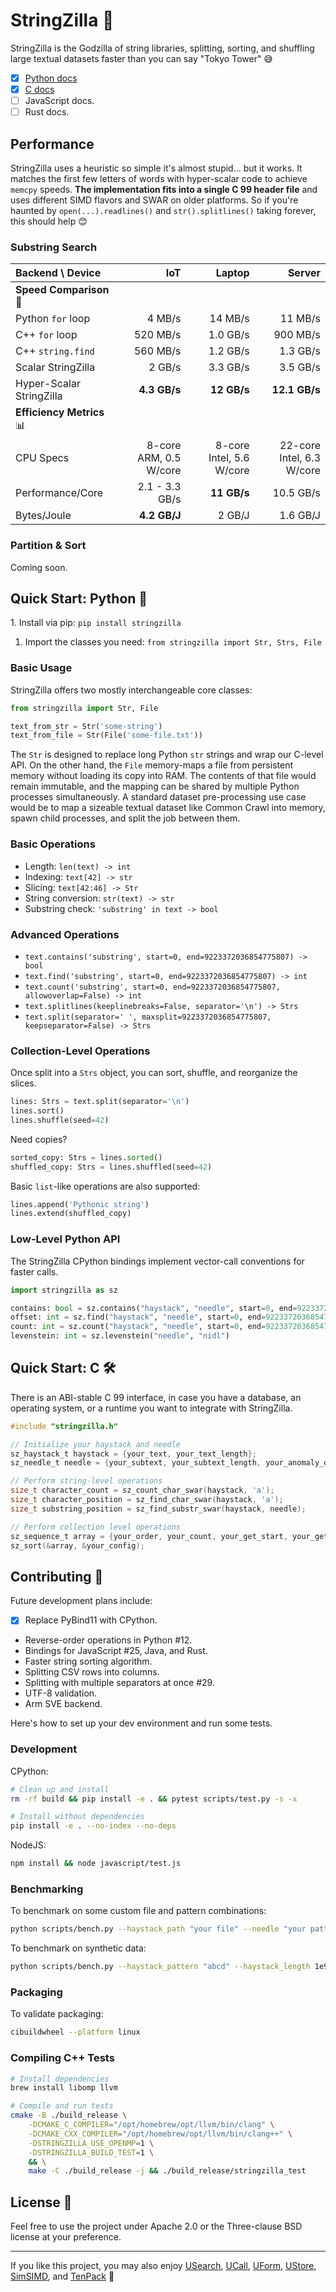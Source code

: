 # StringZilla 🦖

StringZilla is the Godzilla of string libraries, splitting, sorting, and shuffling large textual datasets faster than you can say "Tokyo Tower" 😅

- [x] [Python docs](#quick-start-python-🐍)
- [x] [C docs](#quick-start-c-🛠️)
- [ ] JavaScript docs.
- [ ] Rust docs.

## Performance

StringZilla uses a heuristic so simple it's almost stupid... but it works.
It matches the first few letters of words with hyper-scalar code to achieve `memcpy` speeds.
__The implementation fits into a single C 99 header file__ and uses different SIMD flavors and SWAR on older platforms.
So if you're haunted by `open(...).readlines()` and `str().splitlines()` taking forever, this should help 😊

### Substring Search

| Backend \ Device         |                    IoT |                   Laptop |                    Server |
| :----------------------- | ---------------------: | -----------------------: | ------------------------: |
| __Speed Comparison__ 🐇   |                        |                          |                           |
| Python `for` loop        |                 4 MB/s |                  14 MB/s |                   11 MB/s |
| C++ `for` loop           |               520 MB/s |                 1.0 GB/s |                  900 MB/s |
| C++ `string.find`        |               560 MB/s |                 1.2 GB/s |                  1.3 GB/s |
| Scalar StringZilla       |                 2 GB/s |                 3.3 GB/s |                  3.5 GB/s |
| Hyper-Scalar StringZilla |           __4.3 GB/s__ |              __12 GB/s__ |             __12.1 GB/s__ |
| __Efficiency Metrics__ 📊 |                        |                          |                           |
| CPU Specs                | 8-core ARM, 0.5 W/core | 8-core Intel, 5.6 W/core | 22-core Intel, 6.3 W/core |
| Performance/Core         |         2.1 - 3.3 GB/s |              __11 GB/s__ |                 10.5 GB/s |
| Bytes/Joule              |           __4.2 GB/J__ |                   2 GB/J |                  1.6 GB/J |

### Partition & Sort

Coming soon.

## Quick Start: Python 🐍

1️. Install via pip: `pip install stringzilla`  
1. Import the classes you need: `from stringzilla import Str, Strs, File`  

### Basic Usage

StringZilla offers two mostly interchangeable core classes:

```python
from stringzilla import Str, File

text_from_str = Str('some-string')
text_from_file = Str(File('some-file.txt'))
```

The `Str` is designed to replace long Python `str` strings and wrap our C-level API.
On the other hand, the `File` memory-maps a file from persistent memory without loading its copy into RAM.
The contents of that file would remain immutable, and the mapping can be shared by multiple Python processes simultaneously.
A standard dataset pre-processing use case would be to map a sizeable textual dataset like Common Crawl into memory, spawn child processes, and split the job between them.

### Basic Operations

- Length: `len(text) -> int`
- Indexing: `text[42] -> str`
- Slicing: `text[42:46] -> Str`
- String conversion: `str(text) -> str`
- Substring check: `'substring' in text -> bool`

### Advanced Operations

- `text.contains('substring', start=0, end=9223372036854775807) -> bool`
- `text.find('substring', start=0, end=9223372036854775807) -> int`
- `text.count('substring', start=0, end=9223372036854775807, allowoverlap=False) -> int`
- `text.splitlines(keeplinebreaks=False, separator='\n') -> Strs`
- `text.split(separator=' ', maxsplit=9223372036854775807, keepseparator=False) -> Strs`

### Collection-Level Operations

Once split into a `Strs` object, you can sort, shuffle, and reorganize the slices.

```python
lines: Strs = text.split(separator='\n')
lines.sort()
lines.shuffle(seed=42)
```

Need copies?

```python
sorted_copy: Strs = lines.sorted()
shuffled_copy: Strs = lines.shuffled(seed=42)
```

Basic `list`-like operations are also supported:

```python
lines.append('Pythonic string')
lines.extend(shuffled_copy)
```

### Low-Level Python API

The StringZilla CPython bindings implement vector-call conventions for faster calls.

```py
import stringzilla as sz

contains: bool = sz.contains("haystack", "needle", start=0, end=9223372036854775807)
offset: int = sz.find("haystack", "needle", start=0, end=9223372036854775807)
count: int = sz.count("haystack", "needle", start=0, end=9223372036854775807, allowoverlap=False)
levenstein: int = sz.levenstein("needle", "nidl")
```

## Quick Start: C 🛠️

There is an ABI-stable C 99 interface, in case you have a database, an operating system, or a runtime you want to integrate with StringZilla.

```c
#include "stringzilla.h"

// Initialize your haystack and needle
sz_haystack_t haystack = {your_text, your_text_length};
sz_needle_t needle = {your_subtext, your_subtext_length, your_anomaly_offset};

// Perform string-level operations
size_t character_count = sz_count_char_swar(haystack, 'a');
size_t character_position = sz_find_char_swar(haystack, 'a');
size_t substring_position = sz_find_substr_swar(haystack, needle);

// Perform collection level operations
sz_sequence_t array = {your_order, your_count, your_get_start, your_get_length, your_handle};
sz_sort(&array, &your_config);
```

## Contributing 👾

Future development plans include:

- [x] Replace PyBind11 with CPython.
- Reverse-order operations in Python #12.
- Bindings for JavaScript #25, Java, and Rust.
- Faster string sorting algorithm.
- Splitting CSV rows into columns.
- Splitting with multiple separators at once #29.
- UTF-8 validation.
- Arm SVE backend.

Here's how to set up your dev environment and run some tests.

### Development

CPython:

```sh
# Clean up and install
rm -rf build && pip install -e . && pytest scripts/test.py -s -x

# Install without dependencies
pip install -e . --no-index --no-deps
```

NodeJS:

```sh
npm install && node javascript/test.js
```

### Benchmarking

To benchmark on some custom file and pattern combinations:

```sh
python scripts/bench.py --haystack_path "your file" --needle "your pattern"
```

To benchmark on synthetic data:

```sh
python scripts/bench.py --haystack_pattern "abcd" --haystack_length 1e9 --needle "abce"
```

### Packaging

To validate packaging:

```sh
cibuildwheel --platform linux
```

### Compiling C++ Tests

```sh
# Install dependencies
brew install libomp llvm

# Compile and run tests
cmake -B ./build_release \
    -DCMAKE_C_COMPILER="/opt/homebrew/opt/llvm/bin/clang" \
    -DCMAKE_CXX_COMPILER="/opt/homebrew/opt/llvm/bin/clang++" \
    -DSTRINGZILLA_USE_OPENMP=1 \
    -DSTRINGZILLA_BUILD_TEST=1 \
    && \
    make -C ./build_release -j && ./build_release/stringzilla_test
```

## License 📜

Feel free to use the project under Apache 2.0 or the Three-clause BSD license at your preference.

---

If you like this project, you may also enjoy [USearch][usearch], [UCall][ucall], [UForm][uform], [UStore][ustore], [SimSIMD][simsimd], and [TenPack][tenpack] 🤗

[usearch]: https://github.com/unum-cloud/usearch
[ucall]: https://github.com/unum-cloud/ucall
[uform]: https://github.com/unum-cloud/uform
[ustore]: https://github.com/unum-cloud/ustore
[simsimd]: https://github.com/ashvardanian/simsimd
[tenpack]: https://github.com/ashvardanian/tenpack
